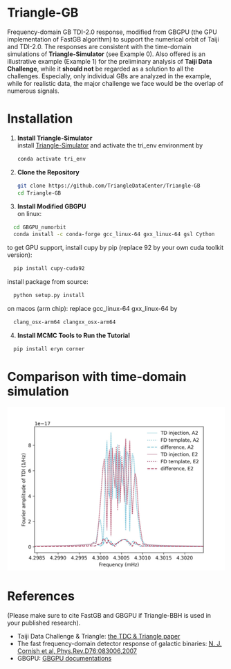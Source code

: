 # Triangle-GB
Frequency-domain GB TDI-2.0 response, modified from GBGPU (the GPU implementation of FastGB algorithm) to support the numerical orbit of Taiji and TDI-2.0. 
The responses are consistent with the time-domain simulations of **Triangle-Simulator** (see Example 0). 
Also offered is an illustrative example (Example 1) for the preliminary analysis of **Taiji Data Challenge**, while it **should not** be regarded as a solution to all the challenges. 
Especially, only individual GBs are analyzed in the example, while for realistic data, the major challenge we face would be the overlap of numerous signals. 

# Installation 
1. **Install Triangle-Simulator**    
   install [Triangle-Simulator](https://github.com/TriangleDataCenter/Triangle-Simulator) and activate the tri_env environment by
   ```sh 
   conda activate tri_env 
   ```
2. **Clone the Repository**    
   ```sh
   git clone https://github.com/TriangleDataCenter/Triangle-GB
   cd Triangle-GB
   ```
3. **Install Modified GBGPU**    
  on linux:   
  ```sh
    cd GBGPU_numorbit
    conda install -c conda-forge gcc_linux-64 gxx_linux-64 gsl Cython
  ```
  to get GPU support, install cupy by pip (replace 92 by your own cuda toolkit version): 
  ```sh
    pip install cupy-cuda92
  ```
  install package from source:
  ```sh
    python setup.py install
  ```
  
  on macos (arm chip):
  replace gcc_linux-64 gxx_linux-64 by 
  ```sh
    clang_osx-arm64 clangxx_osx-arm64
  ```

4. **Install MCMC Tools to Run the Tutorial**
  ```sh
    pip install eryn corner
  ```

# Comparison with time-domain simulation 
![image](Figures/TD_vs_FD.jpg)

# References 
(Please make sure to cite FastGB and GBGPU if Triangle-BBH is used in your published research).

- Taiji Data Challenge \& Triangle: [the TDC \& Triangle paper](TBD)
- The fast frequency-domain detector response of galactic binaries: [N. J. Cornish et al, Phys.Rev.D76:083006,2007](https://doi.org/10.1103/PhysRevD.76.083006)
- GBGPU: [GBGPU documentations](https://mikekatz04.github.io/GBGPU/html/index.html)

